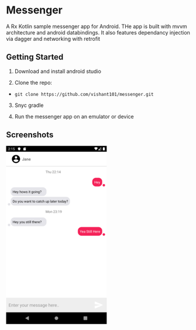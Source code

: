 # Messenger 
A Rx Kotlin sample messenger app for Android. THe app is built with mvvm architecture and android databindings. It also features dependancy injection via dagger and networking with retrofit

## Getting Started
1. Download and install android studio

2. Clone the repo:
- `git clone https://github.com/vishant101/messenger.git`

3. Snyc gradle 

4. Run the messenger app on an emulator or device

## Screenshots
<img src="https://github.com/vishant101/messenger/blob/master/screenshots/message.png" width="275" alt="Home" title="Home" />

